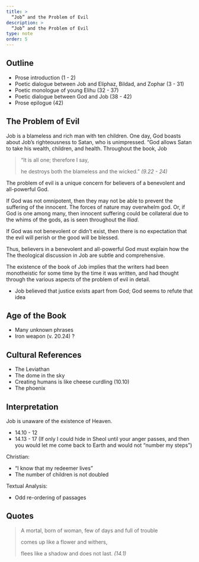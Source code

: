 ```yaml
---
title: >
  “Job” and the Problem of Evil
description: >
  “Job” and the Problem of Evil
type: note
order: 5
---
```


## Outline

- Prose introduction (1 - 2)
- Poetic dialogue between Job and Eliphaz, Bildad, and Zophar (3 - 31)
- Poetic monologue of young Elihu (32 - 37)
- Poetic dialogue between God and Job (38 - 42)
- Prose epilogue (42)

## The Problem of Evil

Job is a blameless and rich man with ten children.  One day, God boasts about Job’s righteousness to Satan, who is unimpressed.  “God allows Satan to take his wealth, children, and health.  Throughout the book, Job

<blockquote class="poetry">
<p>“It is all one; therefore I say,</p>
<p class="indent">he destroys both the blameless and the wicked.” <cite>(9.22 - 24)</cite></p>
</blockquote>

The problem of evil is a unique concern for believers of a benevolent and all-powerful God.

If God was not omnipotent, then they may not be able to prevent the suffering of the innocent.  The forces of nature may overwhelm god.  Or, if God is one among many, then innocent suffering could be collateral due to the whims of the gods, as is seen throughout the *Iliad*.

If God was not benevolent or didn’t exist, then there is no expectation that the evil will perish or the good will be blessed.

Thus, believers in a benevolent and all-powerful God must explain how the
The theological discussion in Job are subtle and comprehensive.

The existence of the book of Job implies that the writers had been monotheistic for some time by the time it was written, and had thought through the various aspects of the problem of evil in detail.

- Job believed that justice exists apart from God; God seems to refute that idea

## Age of the Book

- Many unknown phrases
- Iron weapon (v. 20.24) ?

## Cultural References

- The Leviathan
- The dome in the sky
- Creating humans is like cheese curdling (10.10)
- The phoenix

## Interpretation

Job is unaware of the existence of Heaven.

- 14.10 - 12
- 14.13 - 17 (If only I could hide in Sheol until your anger passes, and then you would let me come back to Earth and would not “number my steps”)

Christian:

- “I know that my redeemer lives”
- The number of children is not doubled

Textual Analysis:

- Odd re-ordering of passages

## Quotes

<blockquote class="poetry">
<p>A mortal, born of woman, few of days and full of trouble</p>
<p> comes up like a flower and withers,</p>
<p> flees like a shadow and does not last. <cite>(14.1)</cite></p>
</blockquote>
